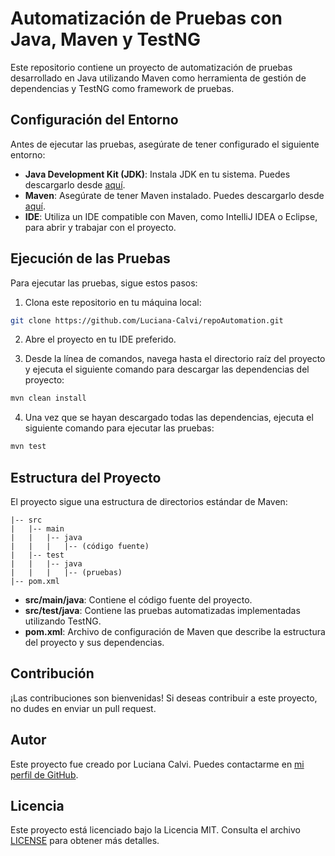 
# Automatización de Pruebas con Java, Maven y TestNG

Este repositorio contiene un proyecto de automatización de pruebas desarrollado en Java utilizando Maven como herramienta de gestión de dependencias y TestNG como framework de pruebas.

## Configuración del Entorno

Antes de ejecutar las pruebas, asegúrate de tener configurado el siguiente entorno:

- **Java Development Kit (JDK)**: Instala JDK en tu sistema. Puedes descargarlo desde [aquí](https://www.oracle.com/java/technologies/javase-jdk11-downloads.html).
- **Maven**: Asegúrate de tener Maven instalado. Puedes descargarlo desde [aquí](https://maven.apache.org/download.cgi).
- **IDE**: Utiliza un IDE compatible con Maven, como IntelliJ IDEA o Eclipse, para abrir y trabajar con el proyecto.

## Ejecución de las Pruebas

Para ejecutar las pruebas, sigue estos pasos:

1. Clona este repositorio en tu máquina local:

```bash
git clone https://github.com/Luciana-Calvi/repoAutomation.git
```

2. Abre el proyecto en tu IDE preferido.
   
3. Desde la línea de comandos, navega hasta el directorio raíz del proyecto y ejecuta el siguiente comando para descargar las dependencias del proyecto:

```bash
mvn clean install
```

4. Una vez que se hayan descargado todas las dependencias, ejecuta el siguiente comando para ejecutar las pruebas:

```bash
mvn test
```

## Estructura del Proyecto

El proyecto sigue una estructura de directorios estándar de Maven:

```
|-- src
|   |-- main
|   |   |-- java
|   |   |   |-- (código fuente)
|   |-- test
|   |   |-- java
|   |   |   |-- (pruebas)
|-- pom.xml
```

- **src/main/java**: Contiene el código fuente del proyecto.
- **src/test/java**: Contiene las pruebas automatizadas implementadas utilizando TestNG.
- **pom.xml**: Archivo de configuración de Maven que describe la estructura del proyecto y sus dependencias.

## Contribución

¡Las contribuciones son bienvenidas! Si deseas contribuir a este proyecto, no dudes en enviar un pull request.

## Autor

Este proyecto fue creado por Luciana Calvi. Puedes contactarme en [mi perfil de GitHub](https://github.com/Luciana-Calvi).

## Licencia

Este proyecto está licenciado bajo la Licencia MIT. Consulta el archivo [LICENSE](LICENSE) para obtener más detalles.

